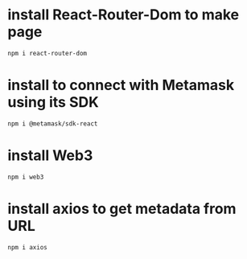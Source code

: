 # install React-Router-Dom to make page

```
npm i react-router-dom
```

# install to connect with Metamask using its SDK

```
npm i @metamask/sdk-react
```

# install Web3

```
npm i web3
```

# install axios to get metadata from URL

```
npm i axios
```
